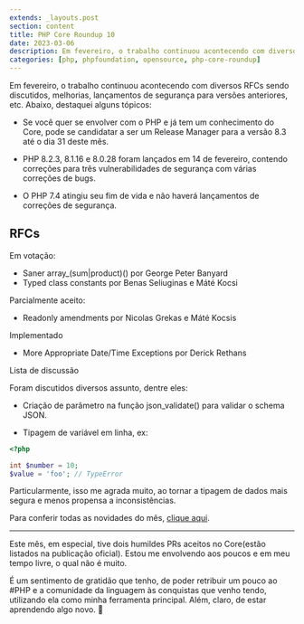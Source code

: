 ```yaml
---
extends: _layouts.post
section: content
title: PHP Core Roundup 10
date: 2023-03-06
description: Em fevereiro, o trabalho continuou acontecendo com diversos RFCs sendo discutidos, melhorias, lançamentos de segurança para versões anteriores, etc
categories: [php, phpfoundation, opensource, php-core-roundup]
---
```


Em fevereiro, o trabalho continuou acontecendo com diversos RFCs sendo discutidos, melhorias, lançamentos de segurança para versões anteriores, etc. Abaixo, destaquei alguns tópicos:

* Se você quer se envolver com o PHP e já tem um conhecimento do Core, pode se candidatar a ser um Release Manager para a versão 8.3 até o dia 31 deste mês.

* PHP 8.2.3, 8.1.16 e 8.0.28 foram lançados em 14 de fevereiro, contendo correções para três vulnerabilidades de segurança com várias correções de bugs.

* O PHP 7.4 atingiu seu fim de vida e não haverá lançamentos de correções de segurança.

## RFCs

Em votação:

* Saner array_(sum|product)() por George Peter Banyard
* Typed class constants por Benas Seliuginas e Máté Kocsi

Parcialmente aceito:

* Readonly amendments por Nicolas Grekas e Máté Kocsis

Implementado

* More Appropriate Date/Time Exceptions por Derick Rethans

Lista de discussão

Foram discutidos diversos assunto, dentre eles:

* Criação de parâmetro na função json_validate() para validar o schema JSON.

* Tipagem de variável em linha, ex:

```php
<?php

int $number = 10;
$value = 'foo'; // TypeError
```

Particularmente, isso me agrada muito, ao tornar a tipagem de dados mais segura e menos propensa a inconsistências.

Para conferir todas as novidades do mês, [clique aqui](https://thephp.foundation/blog/2023/03/01/php-core-roundup-10/).

* * *

Este mês, em especial, tive dois humildes PRs aceitos no Core(estão listados na publicação oficial). Estou me envolvendo aos poucos e em meu tempo livre, o qual não é muito.

É um sentimento de gratidão que tenho, de poder retribuir um pouco ao #PHP e a comunidade da linguagem às conquistas que venho tendo, utilizando ela como minha ferramenta principal. Além, claro, de estar aprendendo algo novo. 🙂


